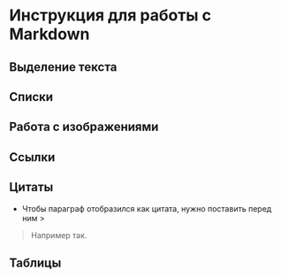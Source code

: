 # Инструкция для работы с Markdown

## Выделение текста

## Списки

## Работа с изображениями

## Ссылки

## Цитаты

* Чтобы параграф отобразился как цитата, нужно поставить перед ним >
> Например так.

## Таблицы

